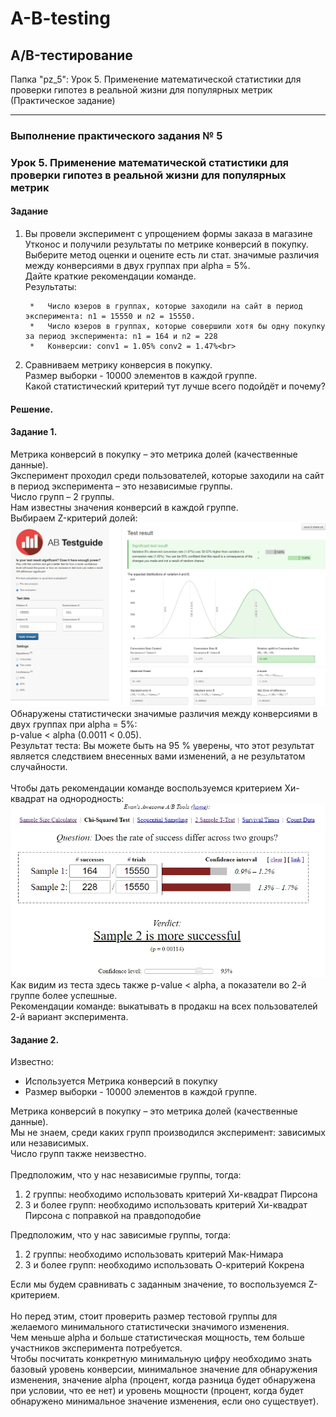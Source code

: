 # A-B-testing
## A/B-тестирование 

Папка "pz_5": Урок 5. Применение математической статистики для проверки гипотез в реальной жизни для популярных метрик (Практическое задание)
___________________________
### Выполнение практического задания № 5
### Урок 5. Применение математической статистики для проверки гипотез в реальной жизни для популярных метрик

#### Задание
1. Вы провели эксперимент c упрощением формы заказа в магазине Утконос и получили результаты по метрике конверсий в покупку.<br>
Выберите метод оценки и оцените есть ли стат. значимые различия между конверсиями в двух группах при alpha = 5%.<br>
Дайте краткие рекомендации команде.<br>
Результаты:<br>

        *	Число юзеров в группах, которые заходили на сайт в период эксперимента: n1 = 15550 и n2 = 15550. 
        *	Число юзеров в группах, которые совершили хотя бы одну покупку за период эксперимента: n1 = 164 и n2 = 228 
        *	Конверсии: conv1 = 1.05% conv2 = 1.47%<br>

2. Сравниваем метрику конверсия в покупку.<br> 
Размер выборки - 10000 элементов в каждой группе. <br>
Какой статистический критерий тут лучше всего подойдёт и почему?
#### Решение.
#### Задание 1. 
Метрика конверсий в покупку – это метрика долей (качественные данные).<br>
Эксперимент проходил среди пользователей, которые заходили на сайт в период эксперимента – это независимые группы.<br>
Число групп – 2 группы.<br>
Нам известны значения конверсий в каждой группе.<br>
Выбираем Z-критерий долей:<br>
![Notifications](https://github.com/KSU-KGN/A-B-testing/raw/main/pz_5/pz_5_1_z.jpg)        
Обнаружены статистически значимые различия между конверсиями в двух группах при alpha = 5%:<br> 
p-value < alpha (0.0011 < 0.05).<br>
Результат теста: Вы можете быть на 95 % уверены, что этот результат является следствием внесенных вами изменений, а не результатом случайности.<br>
<br>
Чтобы дать рекомендации команде воспользуемся критерием Хи-квадрат на однородность:<br>
![Notifications](https://github.com/KSU-KGN/A-B-testing/raw/main/pz_5/pz_5_1_x.jpg)   
Как видим из теста здесь также p-value < alpha, а показатели во 2-й группе более успешные.<br>
Рекомендации команде: выкатывать в продакш на всех пользователей 2-й вариант эксперимента.<br>
#### Задание 2. 
Известно: 
* Используется Метрика конверсий в покупку
* Размер выборки - 10000 элементов в каждой группе. 

Метрика конверсий в покупку – это метрика долей (качественные данные).<br>
Мы не знаем, среди каких групп производился эксперимент: зависимых или независимых.<br>
Число групп также неизвестно.<br>
<br>
Предположим, что у нас независимые группы, тогда:
1. 2 группы: необходимо использовать критерий Хи-квадрат Пирсона
2. 3 и более групп: необходимо использовать критерий Хи-квадрат Пирсона с поправкой на правдоподобие

Предположим, что у нас зависимые группы, тогда:
1. 2 группы: необходимо использовать критерий Мак-Нимара
2. 3 и более групп: необходимо использовать О-критерий Кокрена

Если мы будем сравнивать с заданным значение, то воспользуемся Z-критерием.<br>
<br>
Но перед этим, стоит проверить размер тестовой группы для желаемого минимального статистически значимого изменения.<br> 
Чем меньше alpha и больше статистическая мощность, тем больше участников эксперимента потребуется.<br> 
Чтобы посчитать конкретную минимальную цифру необходимо знать базовый уровень конверсии, минимальное значение для обнаружения изменения, значение alpha (процент, когда разница будет обнаружена при условии, что ее нет) и уровень мощности (процент, когда будет обнаружено минимальное значение изменения, если оно существует).
